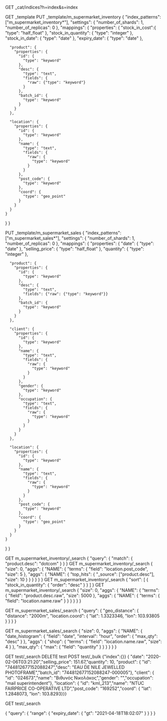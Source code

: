 
GET _cat/indices?h=index&s=index

GET _template
PUT _template/m_supermarket_inventory
{
  "index_patterns": ["m_supermarket_inventory*"],
  "settings": {
    "number_of_shards": 1,
    "number_of_replicas": 0
  },
  "mappings": {
    "properties": {
      "stock_in_cost":{
        "type": "half_float"
      },
      "stock_in_quantity": {
        "type": "integer"
      },
      "stock_in_date": {
        "type": "date"
      },
      "expiry_date": {
        "type": "date"
      },
      
      "product": {
        "properties": {
          "id": {
            "type": "keyword"
          },
          "desc": {
            "type": "text",
            "fields": {
              "raw": {"type": "keyword"}
            }
          },
          "batch_id": {
            "type": "keyword"
          }
        }
      },
      
      "location": {
        "properties": {
          "id": {
            "type": "keyword"
          },
          "name": {
            "type": "text",
            "fields": {
              "raw": {
                "type": "keyword"
              }
            }
          },
          "post_code": {
            "type": "keyword"
          },
          "coord": {
            "type": "geo_point"
          }
        }
      }
    }
  }
}

PUT _template/m_supermarket_sales
{
  "index_patterns": ["m_supermarket_sales*"],
  "settings": {
    "number_of_shards": 1,
    "number_of_replicas": 0
  },
  "mappings": {
    "properties": {
      "date": {
        "type": "date"
      },
      "selling_price": {
        "type": "half_float"
      },
      "quantity": {
        "type": "integer"
      },
      
      "product": {
        "properties": {
          "id": {
            "type": "keyword"
          },
          "desc": {
            "type": "text",
            "fields": {"raw": {"type": "keyword"}}
          },
          "batch_id": {
            "type": "keyword"
          }
        }
      },
      
      "client": {
        "properties": {
          "id": {
            "type": "keyword"
          },
          "name": {
            "type": "text",
            "fields": {
              "raw": {
                "type": "keyword"
              }
            }
          },
          "gender": {
            "type": "keyword"
          },
          "occupation": {
            "type": "text",
            "fields": {
              "raw": {
                "type": "keyword"
              }
            }
          }
        }
      },
      
      "location": {
        "properties": {
          "id": {
            "type": "keyword"
          },
          "name": {
            "type": "text",
            "fields": {
              "raw": {
                "type": "keyword"
              }
            }
          },
          "post_code": {
            "type": "keyword"
          },
          "coord": {
            "type": "geo_point"
          }
        }
      }
    }
  }
}


GET m_supermarket_inventory/_search
{
  "query": {
    "match": {
      "product.desc": "dotcom"
    }
  }
}
GET m_supermarket_inventory/_search
{
  "size": 0, 
  "aggs": {
    "NAME": {
      "terms": {
        "field": "location.post_code",
        "size": 5
      },
      "aggs": {
        "NAME": {
          "top_hits": {
            "_source": ["product.desc"], 
            "size": 10
          }
        }
      }
    }
  }
}
GET m_supermarket_inventory/_search
{
  "sort": [
    {
      "stock_in_quantity": {
        "order": "desc"
      }
    }
  ]
}
GET m_supermarket_inventory/_search
{
  "size": 0, 
  "aggs": {
    "NAME": {
      "terms": {
        "field": "product.desc.raw",
        "size": 5000
      },
      "aggs": {
        "NAME": {
          "terms": {
            "field": "location.name.raw"
          }
        }
      }
    }
  }
}

GET m_supermarket_sales/_search
{
  "query": {
    "geo_distance": {
      "distance": "2000m",
      "location.coord": {
        "lat": 1.3323346,
        "lon": 103.93805
      }
    }
  }
}

GET m_supermarket_sales/_search
{
  "size": 0,
  "aggs": {
    "NAME": {
      "date_histogram": {
        "field": "date",
        "interval": "hour",
        "order": {
          "max_qty": "desc"
        }
      },
      "aggs": {
        "shop": {
          "terms": {
            "field": "location.name.raw",
            "size": 4
          }
        },
        "max_qty": {
          "max": {
            "field": "quantity"
          }
        }
      }
    }
  }
}




GET test/_search
DELETE test
POST test/_bulk
{"index":{}}
{ "date": "2020-02-06T03:21:20","selling_price": 151.67,"quantity": 10, "product": { "id": "744812677152088247","desc": "EAU DE NILE JEWELLED PHOTOFRAME","batch_id": "744812677152088247-000005"}, "client": { "id": "024673","name": "Βιθυνός Νικολάκος","gender": "","occupation": "mail superintendent"}, "location": { "id": "kml_213","name": "NTUC FAIRPRICE CO-OPERATIVE LTD","post_code": "169252","coord": { "lat": 1.2848073, "lon": 103.8293}}}

GET test/_search

{
  "query": {
    "range": {
      "expiry_date": {
        "gt": "2021-04-18T18:02:07"
      }
    }
  }
}





